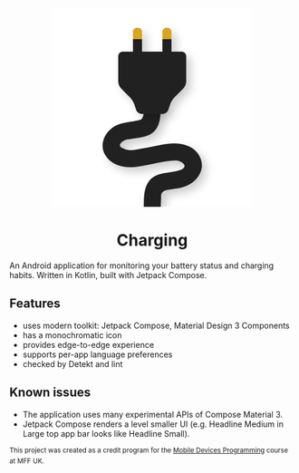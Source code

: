<div align="center">
  <img src="app/src/main/ic_launcher.svg" alt="app icon">
  <h1>Charging</h1>
</div>

An Android application for monitoring your battery status and charging habits.
Written in Kotlin, built with Jetpack Compose.

## Features

- uses modern toolkit: Jetpack Compose, Material Design 3 Components
- has a monochromatic icon
- provides edge-to-edge experience
- supports per-app language preferences
- checked by Detekt and lint

## Known issues

- The application uses many experimental APIs of Compose Material 3.
- Jetpack Compose renders a level smaller UI (e.g. Headline Medium in Large top
  app bar looks like Headline Small).

<sup>This project was created as a credit program for the
[Mobile Devices Programming](https://d3s.mff.cuni.cz/teaching/nprg056/)
course at MFF UK.</sup>
